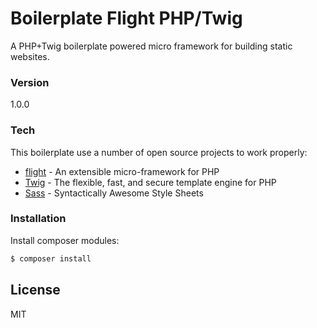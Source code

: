 # Boilerplate Flight PHP/Twig

A PHP+Twig boilerplate powered micro framework for building static websites.

### Version

1.0.0

### Tech

This boilerplate use a number of open source projects to work properly:

* [flight] - An extensible micro-framework for PHP
* [Twig] - The flexible, fast, and secure template engine for PHP
* [Sass] - Syntactically Awesome Style Sheets

### Installation

Install composer modules:

```sh
$ composer install
```

License
----

MIT

[flight]: <http://flightphp.com>
[Sass]: <http://sass-lang.com>
[Twig]: <https://twig.symfony.com>
